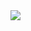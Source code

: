 
<img src="https://capsule-render.vercel.app/api?type=waving&color=6994CDEE&height=60&section=header&text=Welcome%20to%20my%20github!&fontSize=40&strokeWidth=1&animation=twinkling&fontColor=B0E0E6" />




